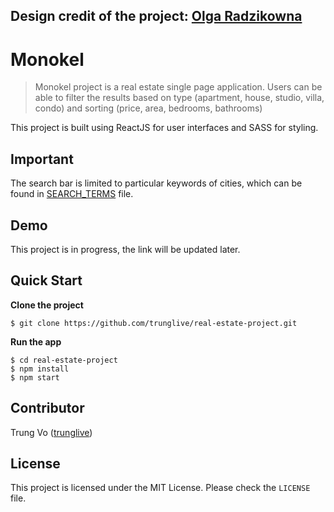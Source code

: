**Design credit of the project: [Olga Radzikowna](https://dribbble.com/shots/4177962-Find-fancy-home-abroad/attachments/954897)**
----
# Monokel
> Monokel project is a real estate single page application. Users can be able to filter the results based on type (apartment, house, studio, villa, condo) and sorting (price, area, bedrooms, bathrooms)

This project is built using ReactJS for user interfaces and SASS for styling. 

## Important
The search bar is limited to particular keywords of cities, which can be found in 
[SEARCH_TERMS](https://github.com/trunglive/real-estate-project/blob/master/SEARCH_TERMS.md) file.

## Demo
This project is in progress, the link will be updated later.

## Quick Start
**Clone the project**
```shell
$ git clone https://github.com/trunglive/real-estate-project.git
```
**Run the app**
```shell
$ cd real-estate-project
$ npm install
$ npm start
```

## Contributor
Trung Vo ([trunglive](https://github.com/trunglive))

## License
This project is licensed under the MIT License. Please check the `LICENSE` file.



